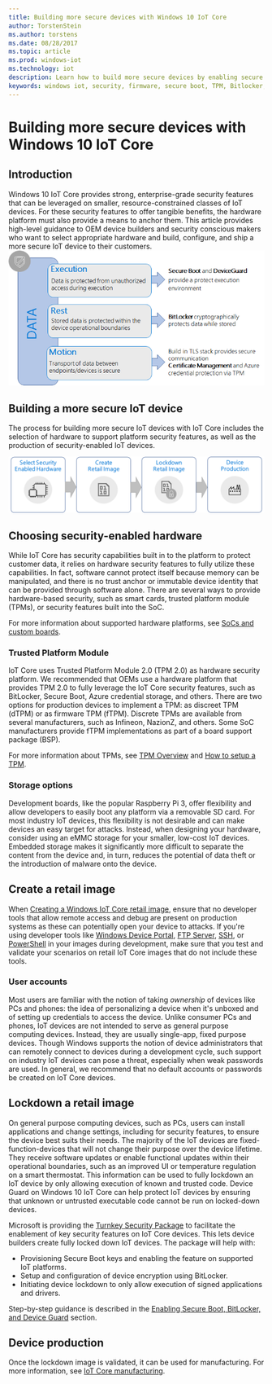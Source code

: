 ```yaml
---
title: Building more secure devices with Windows 10 IoT Core
author: TorstenStein
ms.author: torstens
ms.date: 08/28/2017
ms.topic: article
ms.prod: windows-iot
ms.technology: iot
description: Learn how to build more secure devices by enabling secure boot, implementing TPMs, and more.
keywords: windows iot, security, firmware, secure boot, TPM, Bitlocker, encryption
---
```


# Building more secure devices with Windows 10 IoT Core

## Introduction  

Windows 10 IoT Core provides strong, enterprise-grade security features that can be leveraged on smaller, resource-constrained classes of IoT devices. For these security features to offer tangible benefits, the hardware platform must also provide a means to anchor them. This article provides high-level guidance to OEM device builders and security conscious makers who want to select appropriate hardware and build, configure, and ship a more secure IoT device to their customers.
![Data Security](../media/SecurityFlowAndCertificates/DataRestExecutionMotion.png)

## Building a more secure IoT device  
The process for building more secure IoT devices with IoT Core includes the selection of hardware to support platform security features, as well as the production of security-enabled IoT devices.

![Device Build Process](../media/SecurityFlowAndCertificates/DeviceBuildProcess.png)


## Choosing security-enabled hardware
While IoT Core has security capabilities built in to the platform to protect customer data, it relies on hardware security features to fully utilize these capabilities. In fact, software cannot protect itself because memory can be manipulated, and there is no trust anchor or immutable device identity that can be provided through software alone. There are several ways to provide hardware-based security, such as smart cards, trusted platform module (TPMs), or security features built into the SoC. 

For more information about supported hardware platforms, see [SoCs and custom boards](/windows/iot-core/learn-about-hardware/socsandcustomboards). 

### Trusted Platform Module
IoT Core uses Trusted Platform Module 2.0 (TPM 2.0) as hardware security platform. We recommended that OEMs use a hardware platform that provides TPM 2.0 to fully leverage the IoT Core security features, such as BitLocker, Secure Boot, Azure credential storage, and others. There are two options for production devices to implement a TPM: as discreet TPM (dTPM) or as firmware TPM (fTPM). Discrete TPMs are available from several manufacturers, such as Infineon, NazionZ, and others. Some SoC manufacturers provide fTPM implementations as part of a board support package (BSP). 

For more information about TPMs, see [TPM Overview](./tpm.md) and [How to setup a TPM](/windows/iot-core/secure-your-device/setuptpm).

### Storage options
Development boards, like the popular Raspberry Pi 3, offer flexibility and allow developers to easily boot any platform via a removable SD card. For most industry IoT devices, this flexibility is not desirable and can make devices an easy target for attacks. Instead, when designing your hardware, consider using an eMMC storage for your smaller, low-cost IoT devices. Embedded storage makes it significantly more difficult to separate the content from the device and, in turn, reduces the potential of data theft or the introduction of malware onto the device.

## Create a retail image 
When [Creating a Windows IoT Core retail image](/windows-hardware/manufacture/iot/iot-core-manufacturing-guide), ensure that no developer tools that allow remote access and debug are present on production systems as these can potentially open your device to attacks. If you're using developer tools like [Windows Device Portal](/windows/iot-core/manage-your-device/remotedisplay), [FTP Server](/windows/iot-core/connect-your-device/ftp), [SSH](/windows/iot-core/connect-your-device/ssh), or [PowerShell](/windows/iot-core/connect-your-device/powershell) in your images during development, make sure that you test and validate your scenarios on retail IoT Core images that do not include these tools.

### User accounts
Most users are familiar with the notion of taking *ownership* of devices like PCs and phones: the idea of personalizing a device when it's unboxed and of setting up credentials to access the device. Unlike consumer PCs and phones, IoT devices are not intended to serve as general purpose computing devices. Instead, they are usually single-app, fixed purpose devices. Though Windows supports the notion of device administrators that can remotely connect to devices during a development cycle, such support on industry IoT devices can pose a threat, especially when weak passwords are used. In general, we recommend that no default accounts or passwords be created on IoT Core devices.

## Lockdown a retail image
On general purpose computing devices, such as PCs, users can install applications and change settings, including for security features, to ensure the device best suits their needs. The majority of the IoT devices are fixed-function-devices that will not change their purpose over the device lifetime. They receive software updates or enable functional updates within their operational boundaries, such as an improved UI or temperature regulation on a smart thermostat. This information can be used to fully lockdown an IoT device by only allowing execution of known and trusted code. Device Guard on Windows 10 IoT Core can help protect IoT devices by ensuring that unknown or untrusted executable code cannot be run on locked-down devices.

Microsoft is providing the [Turnkey Security Package](https://github.com/ms-iot/security/tree/master/TurnkeySecurity) to facilitate the enablement of key security features on IoT Core devices. This lets device builders create fully locked down IoT devices. The package will help with:

* Provisioning Secure Boot keys and enabling the feature on supported IoT platforms.
* Setup and configuration of device encryption using BitLocker. 
* Initiating device lockdown to only allow execution of signed applications and drivers.

Step-by-step guidance is described in the [Enabling Secure Boot, BitLocker, and Device Guard](/windows/iot-core/secure-your-device/securebootandbitlocker) section.

## Device production
Once the lockdown image is validated, it can be used for manufacturing. For more information, see [IoT Core manufacturing](/windows-hardware/manufacture/iot/).
